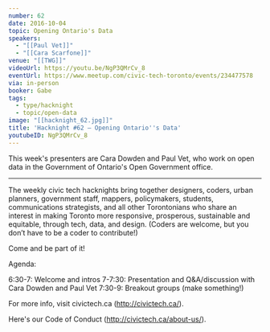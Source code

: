 ```yaml
---
number: 62
date: 2016-10-04
topic: Opening Ontario's Data
speakers:
  - "[[Paul Vet]]"
  - "[[Cara Scarfone]]"
venue: "[[TWG]]"
videoUrl: https://youtu.be/NgP3QMrCv_8
eventUrl: https://www.meetup.com/civic-tech-toronto/events/234477578
via: in-person
booker: Gabe
tags:
  - type/hacknight
  - topic/open-data
image: "[[hacknight_62.jpg]]"
title: 'Hacknight #62 – Opening Ontario''s Data'
youtubeID: NgP3QMrCv_8
---
```


This week's presenters are Cara Dowden and Paul Vet, who work on open data in the Government of Ontario's Open Government office.

---

The weekly civic tech hacknights bring together designers, coders, urban planners, government staff, mappers, policymakers, students, communications strategists, and all other Torontonians who share an interest in making Toronto more responsive, prosperous, sustainable and equitable, through tech, data, and design. (Coders are welcome, but you don’t have to be a coder to contribute!)

Come and be part of it!

Agenda:

6:30-7: Welcome and intros
7-7:30: Presentation and Q&A/discussion with Cara Dowden and Paul Vet
7:30-9: Breakout groups (make something!)

For more info, visit civictech.ca (http://civictech.ca/).

Here's our Code of Conduct (http://civictech.ca/about-us/).